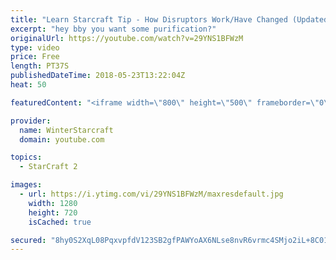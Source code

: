 ```yaml
---
title: "Learn Starcraft Tip - How Disruptors Work/Have Changed (Updated Patch 4.0 2018)"
excerpt: "hey bby you want some purification?"
originalUrl: https://youtube.com/watch?v=29YNS1BFWzM
type: video
price: Free
length: PT37S
publishedDateTime: 2018-05-23T13:22:04Z
heat: 50

featuredContent: "<iframe width=\"800\" height=\"500\" frameborder=\"0\" src=\"https://www.youtube.com/embed/29YNS1BFWzM\" allow=\"accelerometer; autoplay; encrypted-media; gyroscope; picture-in-picture\" allowfullscreen></iframe>"

provider:
  name: WinterStarcraft
  domain: youtube.com

topics:
  - StarCraft 2

images:
  - url: https://i.ytimg.com/vi/29YNS1BFWzM/maxresdefault.jpg
    width: 1280
    height: 720
    isCached: true

secured: "8hy0S2XqL08PqxvpfdV123SB2gfPAWYoAX6NLse8nvR6vrmc4SMjo2iL+8C01k4nGg8A6UI32syVtu7dbSthq3GvaoOtfoJy3pRKHluhyIB/k/hjaN14vF78tC7ZpdbsePufRv6rx5PEzlCVrinwNXqbZPfadKw32LIkpgo2MoDCTONYjMeWSTHRV1FpAuPQ5bjqIwiy0nwEKj2Q0lk2Tsv6BpaJorjB2t+GXT0lsbfQIR95h8J9cVYtR4dZoqpyMixyk9WnVIu6zr1BH3NycbFg0aqNutnCSKVvJL6tSvd42MbVDszeRbMZzLTslIgy/navVdouK+CqTxXlLbD7GX6oDtMO4Xf3shfSjlfed+XLN9rTlQiQr221RNlVkGjAcw+43h5O5ZU7YC6Kk8mxuCVE3iE1w9cEvT+505aaw8k=;jGAeXk9bF+Fhaqm1C14CNA=="
---
```


